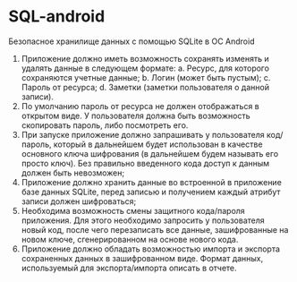 # SQL-android
Безопасное хранилище данных с помощью SQLite в ОС Android
1.	Приложение должно иметь возможность сохранять изменять и удалять данные в следующем формате: 
a.	Ресурс, для которого сохраняются учетные данные;
b.	Логин (может быть пустым);
c.	Пароль от ресурса;
d.	Заметки (заметки пользователя о данной записи).
2.	По умолчанию пароль от ресурса не должен отображаться в открытом виде. У пользователя должна быть возможность скопировать пароль, либо посмотреть его.
3.	При запуске приложение должно запрашивать у пользователя код/пароль, который в дальнейшем будет использован в качестве основного ключа шифрования (в дальнейшем будем называть его просто ключ). Без правильно введенного кода доступ к данным должен быть невозможен;
4.	Приложение должно хранить данные во встроенной в приложение базе данных SQLite, перед записью и получением каждый атрибут записи должен шифроваться;
5.	Необходима возможность смены защитного кода/пароля приложения. Для этого необходимо запросить у пользователя новый код, после чего перезаписать все данные, зашифрованные на новом ключе, сгенерированном на основе нового кода.
6.	Приложение должно обладать возможностью импорта и экспорта сохраненных данных в зашифрованном виде. Формат данных, используемый для экспорта/импорта описать в отчете.
